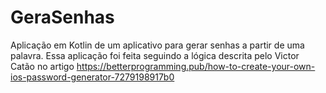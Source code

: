 # GeraSenhas
Aplicação em Kotlin de um aplicativo para gerar senhas a partir de uma palavra.
Essa aplicação foi feita seguindo a lógica descrita pelo Victor Catão no artigo https://betterprogramming.pub/how-to-create-your-own-ios-password-generator-7279198917b0
